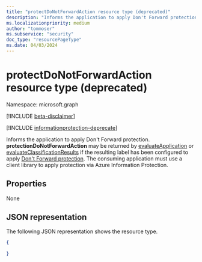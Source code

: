 ```yaml
---
title: "protectDoNotForwardAction resource type (deprecated)"
description: "Informs the application to apply Don't Forward protection. Deprecated."
ms.localizationpriority: medium
author: "tommoser"
ms.subservice: "security"
doc_type: "resourcePageType"
ms.date: 04/03/2024
---
```


# protectDoNotForwardAction resource type (deprecated)

Namespace: microsoft.graph

[!INCLUDE [beta-disclaimer](../../includes/beta-disclaimer.md)]

[!INCLUDE [informationprotection-deprecate](../../includes/informationprotection-deprecate.md)]

Informs the application to apply Don't Forward protection. **protectionDoNotForwardAction** may be returned by [evaluateApplication](../api/informationprotectionlabel-evaluateapplication.md) or [evaluateClassificationResults](../api/informationprotectionlabel-evaluateclassificationresults.md) if the resulting label has been configured to apply [Don't Forward protection](/azure/information-protection/configure-usage-rights#do-not-forward-option-for-emails). The consuming application must use a client library to apply protection via Azure Information Protection.

## Properties

None

## JSON representation

The following JSON representation shows the resource type.

<!-- {
  "blockType": "resource",
  "optionalProperties": [

  ],
  "@odata.type": "microsoft.graph.protectDoNotForwardAction",
  "baseType": "microsoft.graph.informationProtectionAction"
}-->

```json
{
  
}
```

<!-- uuid: 16cd6b66-4b1a-43a1-adaf-3a886856ed98
2019-02-04 14:57:30 UTC -->
<!-- {
  "type": "#page.annotation",
  "description": "protectDoNotForwardAction resource",
  "keywords": "",
  "section": "documentation",
  "tocPath": ""
}-->
